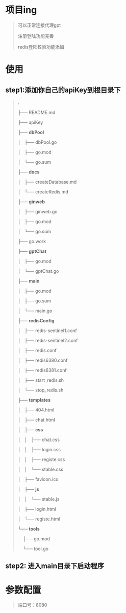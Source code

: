 # 项目ing

> 可以正常连接代理gpt
> 
> 注册登陆功能完善
> 
> redis登陆校验功能添加

# 使用

## step1:添加你自己的apiKey到根目录下

> **.**
> 
> ├── README.md
> 
> ├── apiKey
> 
> ├── **dbPool**
> 
> │   ├── dbPool.go
> 
> │   ├── go.mod
> 
> │   └── go.sum
> 
> ├── **docs**
> 
> │   ├── createDatabase.md
> 
> │   └── createRedis.md
> 
> ├── **ginweb**
> 
> │   ├── ginweb.go
> 
> │   ├── go.mod
> 
> │   └── go.sum
> 
> ├── go.work
> 
> ├── **gptChat**
> 
> │   ├── go.mod
> 
> │   └── gptChat.go
> 
> ├── **main**
> 
> │   ├── go.mod
> 
> │   ├── go.sum
> 
> │   └── main.go
> 
> ├── **redisConfig**
> 
> │   ├── redis-sentinel1.conf
> 
> │   ├── redis-sentinel2.conf
> 
> │   ├── redis.conf
> 
> │   ├── redis6380.conf
> 
> │   ├── redis6381.conf
> 
> │   ├── start_redis.sh
> 
> │   └── stop_redis.sh
> 
> ├── **templates**
> 
> │   ├── 404.html
> 
> │   ├── chat.html
> 
> │   ├── **css**
> 
> │   │   ├── chat.css
> 
> │   │   ├── login.css
> 
> │   │   ├── registe.css
> 
> │   │   └── stable.css
> 
> │   ├── favicon.ico
> 
> │   ├── **js**
> 
> │   │   └── stable.js
> 
> │   ├── login.html
> 
> │   └── registe.html
> 
> └── **tools**
> 
>     ├── go.mod
> 
>     └── tool.go

## step2: 进入main目录下启动程序

# 参数配置

> 端口号：8080
